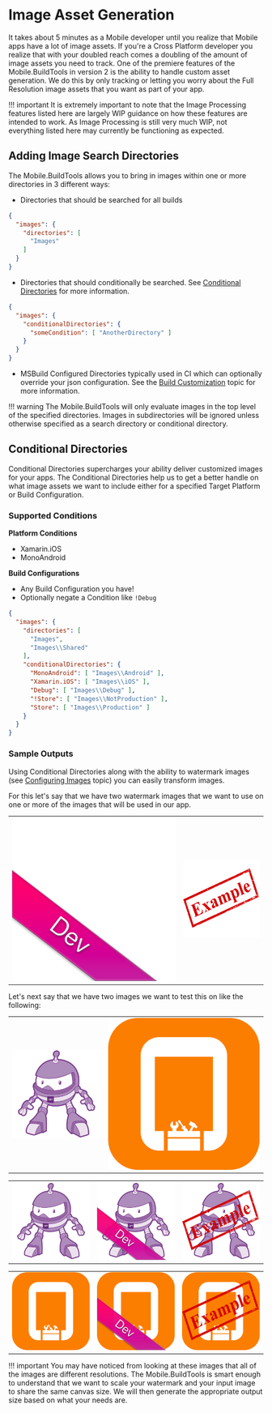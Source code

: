 # Image Asset Generation

It takes about 5 minutes as a Mobile developer until you realize that Mobile apps have a lot of image assets. If you're a Cross Platform developer you realize that with your doubled reach comes a doubling of the amount of image assets you need to track. One of the premiere features of the Mobile.BuildTools in version 2 is the ability to handle custom asset generation. We do this by only tracking or letting you worry about the Full Resolution image assets that you want as part of your app.

!!! important
    It is extremely important to note that the Image Processing features listed here are largely WIP guidance on how these features are intended to work. As Image Processing is still very much WIP, not everything listed here may currently be functioning as expected.

## Adding Image Search Directories

The Mobile.BuildTools allows you to bring in images within one or more directories in 3 different ways:

- Directories that should be searched for all builds
```json
{
  "images": {
    "directories": [
      "Images"
    ]
  }
}
```

- Directories that should conditionally be searched. See [Conditional Directories](#conditional-directories) for more information.
```json
{
  "images": {
    "conditionalDirectories": {
      "someCondition": [ "AnotherDirectory" ]
    }
  }
}
```

- MSBuild Configured Directories typically used in CI which can optionally override your json configuration. See the [Build Customization](build-customization.md) topic for more information.

!!! warning
    The Mobile.BuildTools will only evaluate images in the top level of the specified directories. Images in subdirectories will be ignored unless otherwise specified as a search directory or conditional directory.

## Conditional Directories

Conditional Directories supercharges your ability deliver customized images for your apps. The Conditional Directories help us to get a better handle on what image assets we want to include either for a specified Target Platform or Build Configuration.

### Supported Conditions

**Platform Conditions**

- Xamarin.iOS
- MonoAndroid

**Build Configurations**

- Any Build Configuration you have!
- Optionally negate a Condition like `!Debug`

```json
{
  "images": {
    "directories": [
      "Images",
      "Images\\Shared"
    ],
    "conditionalDirectories": {
      "MonoAndroid": [ "Images\\Android" ],
      "Xamarin.iOS": [ "Images\\iOS" ],
      "Debug": [ "Images\\Debug" ],
      "!Store": [ "Images\\NotProduction" ],
      "Store": [ "Images\\Production" ]
    }
  }
}
```

### Sample Outputs

Using Conditional Directories along with the ability to watermark images (see [Configuring Images](configuring-images.md) topic) you can easily transform images.

For this let's say that we have two watermark images that we want to use on one or more of the images that will be used in our app.

| | |
|-|-|
| ![Dev Badge](/assets/samples/beta-version.png "beta version") | ![Example](/assets/samples/example.png "Example") |

Let's next say that we have two images we want to test this on like the following:

| | |
|-|-|
| ![.NET Bot](/assets/samples/dotnetbot.png "dotnetbot") | ![Mobile.BuildTools](/assets/samples/icon.png "Mobile.BuildTools") |

| | | |
|-|-|-|
| ![.NET Bot](/assets/samples/dotnetbot.png "dotnetbot") | ![.NET Bot - Dev](/assets/samples/dotnetbot-beta.png "dotnetbot - dev") | ![.NET Bot - Example](/assets/samples/dotnetbot-example.png "dotnetbot - Example") |

| | | |
|-|-|-|
| ![Mobile.BuildTools](/assets/samples/icon.png "Mobile.BuildTools") | ![Mobile.BuildTools - Dev](/assets/samples/icon-beta.png "Mobile.BuildTools - Dev") | ![Mobile.BuildTools - Example](/assets/samples/icon-example.png "Mobile.BuildTools - Example") |

!!! important
    You may have noticed from looking at these images that all of the images are different resolutions. The Mobile.BuildTools is smart enough to understand that we want to scale your watermark and your input image to share the same canvas size. We will then generate the appropriate output size based on what your needs are.
